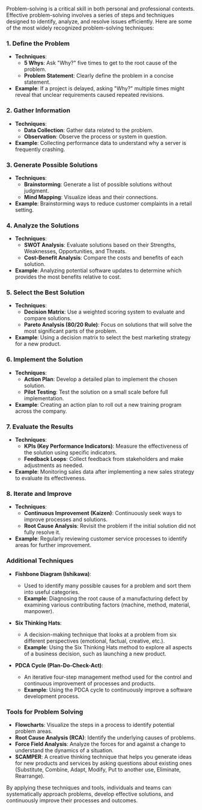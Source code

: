 Problem-solving is a critical skill in both personal and professional contexts. Effective
problem-solving involves a series of steps and techniques designed to identify, analyze,
and resolve issues efficiently. Here are some of the most widely recognized
problem-solving techniques:

### 1. **Define the Problem**

- **Techniques**:
    - **5 Whys**: Ask "Why?" five times to get to the root cause of the problem.
    - **Problem Statement**: Clearly define the problem in a concise statement.
- **Example**: If a project is delayed, asking "Why?" multiple times might reveal that
  unclear requirements caused repeated revisions.

### 2. **Gather Information**

- **Techniques**:
    - **Data Collection**: Gather data related to the problem.
    - **Observation**: Observe the process or system in question.
- **Example**: Collecting performance data to understand why a server is frequently
  crashing.

### 3. **Generate Possible Solutions**

- **Techniques**:
    - **Brainstorming**: Generate a list of possible solutions without judgment.
    - **Mind Mapping**: Visualize ideas and their connections.
- **Example**: Brainstorming ways to reduce customer complaints in a retail setting.

### 4. **Analyze the Solutions**

- **Techniques**:
    - **SWOT Analysis**: Evaluate solutions based on their Strengths, Weaknesses,
      Opportunities, and Threats.
    - **Cost-Benefit Analysis**: Compare the costs and benefits of each solution.
- **Example**: Analyzing potential software updates to determine which provides the most
  benefits relative to cost.

### 5. **Select the Best Solution**

- **Techniques**:
    - **Decision Matrix**: Use a weighted scoring system to evaluate and compare
      solutions.
    - **Pareto Analysis (80/20 Rule)**: Focus on solutions that will solve the most
      significant parts of the problem.
- **Example**: Using a decision matrix to select the best marketing strategy for a new
  product.

### 6. **Implement the Solution**

- **Techniques**:
    - **Action Plan**: Develop a detailed plan to implement the chosen solution.
    - **Pilot Testing**: Test the solution on a small scale before full implementation.
- **Example**: Creating an action plan to roll out a new training program across the
  company.

### 7. **Evaluate the Results**

- **Techniques**:
    - **KPIs (Key Performance Indicators)**: Measure the effectiveness of the solution
      using specific indicators.
    - **Feedback Loops**: Collect feedback from stakeholders and make adjustments as
      needed.
- **Example**: Monitoring sales data after implementing a new sales strategy to evaluate
  its effectiveness.

### 8. **Iterate and Improve**

- **Techniques**:
    - **Continuous Improvement (Kaizen)**: Continuously seek ways to improve processes and
      solutions.
    - **Root Cause Analysis**: Revisit the problem if the initial solution did not fully
      resolve it.
- **Example**: Regularly reviewing customer service processes to identify areas for
  further improvement.

### Additional Techniques

- **Fishbone Diagram (Ishikawa)**:
    - Used to identify many possible causes for a problem and sort them into useful
      categories.
    - **Example**: Diagnosing the root cause of a manufacturing defect by examining
      various contributing factors (machine, method, material, manpower).

- **Six Thinking Hats**:
    - A decision-making technique that looks at a problem from six different
      perspectives (emotional, factual, creative, etc.).
    - **Example**: Using the Six Thinking Hats method to explore all aspects of a business
      decision, such as launching a new product.

- **PDCA Cycle (Plan-Do-Check-Act)**:
    - An iterative four-step management method used for the control and continuous
      improvement of processes and products.
    - **Example**: Using the PDCA cycle to continuously improve a software development
      process.

### Tools for Problem Solving

- **Flowcharts**: Visualize the steps in a process to identify potential problem areas.
- **Root Cause Analysis (RCA)**: Identify the underlying causes of problems.
- **Force Field Analysis**: Analyze the forces for and against a change to understand the
  dynamics of a situation.
- **SCAMPER**: A creative thinking technique that helps you generate ideas for new
  products and services by asking questions about existing ones (Substitute, Combine,
  Adapt, Modify, Put to another use, Eliminate, Rearrange).

By applying these techniques and tools, individuals and teams can systematically approach
problems, develop effective solutions, and continuously improve their processes and
outcomes.

